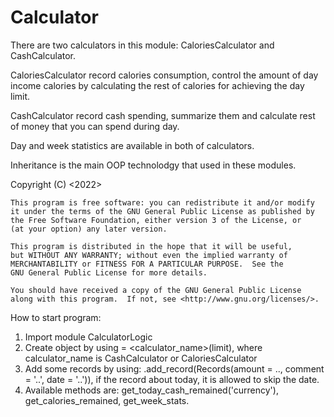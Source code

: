 # Calculator
There are two calculators in this module: CaloriesCalculator and
CashCalculator.

CaloriesCalculator record calories consumption, control the amount
of day income calories by calculating the rest of calories for
achieving the day limit.

CashCalculator record cash spending, summarize them and calculate
rest of money that you can spend during day.

Day and week statistics are available in both of calculators.

Inheritance is the main OOP technolodgy that used in these modules.

Copyright (C) <2022>  <Aleksandr Aksyonov>

    This program is free software: you can redistribute it and/or modify
    it under the terms of the GNU General Public License as published by
    the Free Software Foundation, either version 3 of the License, or
    (at your option) any later version.

    This program is distributed in the hope that it will be useful,
    but WITHOUT ANY WARRANTY; without even the implied warranty of
    MERCHANTABILITY or FITNESS FOR A PARTICULAR PURPOSE.  See the
    GNU General Public License for more details.

    You should have received a copy of the GNU General Public License
    along with this program.  If not, see <http://www.gnu.org/licenses/>.

How to start program:
1) Import module CalculatorLogic
2) Create object by using <object name> = <calculator_name>(limit), 
where calculator_name is CashCalculator or CaloriesCalculator
3) Add some records by using:
    <objecct name>.add_record(Records(amount = .., comment = '..', date = '..')),
    if the record about today, it is allowed to skip the date.
4) Available methods are:
get_today_cash_remained('currency'),
get_calories_remained,
get_week_stats.
